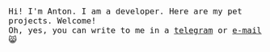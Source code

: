 <p style="font-size: 1rem;">
  <samp>
    Hi! I'm Anton. I am a developer. Here are my pet projects. Welcome! <br />
    Oh, yes, you can write to me in a <a href="https://t.me/antsrc">telegram</a> or <a href="mailto: anton.source@gmail.com">e-mail</a> &#128568;
  </samp>
</p>
